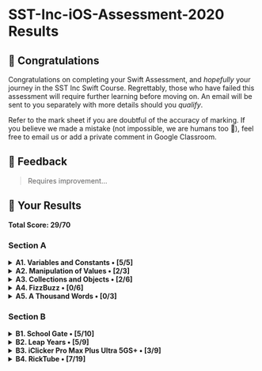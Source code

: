 #  SST-Inc-iOS-Assessment-2020 Results

## 🎉 Congratulations

Congratulations on completing your Swift Assessment, and *hopefully* your journey in the SST Inc Swift Course. Regrettably, those who have failed this assessment will require further learning before moving on. An email will be sent to you separately with more details should you *qualify*.

Refer to the mark sheet if you are doubtful of the accuracy of marking. If you believe we made a mistake (not impossible, we are humans too 💩), feel free to email us or add a private comment in Google Classroom.

## 👀 Feedback

>
> Requires improvement...
>

## 🤡 Your Results

**Total Score: 29/70**

### Section A

<details>
<summary><strong>A1. Variables and Constants • [5/5]</strong></summary>

1. Create a variable, called `rickrolls`, and set it to the number of times you have been rick-rolled by your fellow iOS teachers (any number works). `[1m]`

```swift
var rickrolls = 10
```

> 1m

---

2. Create a constant of the type `Double`, called `magicNumber`, and set it to `3`. `[2m]`

```swift
let magicNumber: Double = 3
```

> 2m

---

3. What is the difference between a variable and a constant? `[2m]`

```txt
"""
Answer: A variable is something that is decleard and can be changed, but a constant cannot be changed.
"""
```

> 2m

</details>

<details>
<summary><strong>A2. Manipulation of Values • [2/3]</strong></summary>

1. `(x + x)` as a `String`. `[1m]`

```swift
print(x + x)
```

> 1m

---

2. `x`²¹. `[1m]`

```swift
print(x * x * x * x * x * x * x * x * x * x * x * x * x * x * x * x * x * x * x * x * x)
```

> 1m

---

3. Last digit of `x`. `[1m]`

```swift
print("0")
```

> 0m

</details>

<details>
<summary><strong>A3. Collections and Objects • [2/6]</strong></summary>

1. Define a structure (struct) called `Teacher` with the properties: `name`, `wearsGlasses`, and an **optional** value: `watchColor`, with the most appropriate types based on the table above. `[2m]`

```swift
struct Teacher {
    var name: String = "Ryan"
    var wearsGlasses: String = "Yes"
    var watchColour: String = "Black"
}
struct Teacher2 {
    var name: String = "Joe"
    var wearsGlasses: String = "No"
    var watchColour: String = "Pink"
}
struct Teacher3 {
    var name: String = "Joshua"
    var wearsGlasses: String = "Yes"
    var watchColour: String!
}
struct Teacher4 {
    var name: String = "Ethan"
    var wearsGlasses: String = "Yes"
    var watchColour: String = "Grey"
}
```

> 1m

---

2. Create an array called `teachers` containing multiple instances of `Teacher` using the details provided in the table above. `[2m]`

```swift
var teachersArray = [Teacher(name: "Ryan", wearsGlasses: "Yes", watchColour: "Black"), Teacher2(name: "Joe", wearsGlasses: "No", watchColour: "Pink"), Teacher3(name: "Joshua", wearsGlasses: "Yes", watchColour: ""), Teacher4(name: "Ethan", wearsGlasses: "Yes", watchColour: "Grey")] as [Any]
```

> 1m

---

3. For each `name` in the array declared previously, add `" is the best"` to the end of the `name`, and print it out individually. `[2m]`

```swift
teachersArray = [Teacher(name: "Ryan is the best", wearsGlasses: "Yes", watchColour: "Black"), Teacher2(name: "Joe is the best", wearsGlasses: "No", watchColour: "Pink"), Teacher3(name: "Joshua is the best", wearsGlasses: "Yes", watchColour: ""), Teacher4(name: "Ethan is the best", wearsGlasses: "Yes", watchColour: "Grey")] as [Any]

print(teachersArray)
```

> 0m

</details>

<details>
<summary><strong>A4. FizzBuzz • [0/6]</strong></summary>

1. Create a function called `fizzBuzz` which takes a parameter `number` of type `Int` and returns a `String` ("Fizz", "Buzz", "FizzBuzz", or the number itself) based on the conditions above. Refer to the sample Input/Output. `[4m]`

```swift
func fizzBuzz() -> String  {
    var number: Int!
    if number == 1  {
        return "1"
    }
    if number == 6 {
        return "Fizz"
    }
    if number == 8  {
        return "Buzz"
    }
    if number == 12  {
        return "FizzBuzz"
    }
}
```

> 0m

---

2. Hence, **using the function you created above**, print out the corresponding values when the numbers 1 to 50 are input, each on a new line. `[2m]`

```swift
print(fizzBuzz())
```

> 0m

</details>

<details>
<summary><strong>A5. A Thousand Words • [0/3]</strong></summary>

1. Given an image view, `imageView`, and an image called `wheres_waldo` in `Assets.xcassets`, display the image. `[1m]`

```swift
imageView;"wheres_waldo"
```

> 0m

---

2. Adjust the `contentMode` value of the image such that the entire image can be viewed, without getting cropped, while keeping the aspect ratio (not stretched/squashed). `[1m]`

```swift
imageView.adjustsImageSizeForAccessibilityContentSizeCategory
```

> 0m

---

3. What is the difference between `UIImageView` and `UIImage`? Why are we unable to use them interchangeably? `[1m]`

```txt
"""
Answer: An image view is for us to look at the image, like a photo to lookat in detail, whereas a image is just for us to place the image there and leave it, wihtout the purpose of allowing the person the view it in great detail.
"""
```

> 0m

</details>

### Section B

<details>
<summary><strong>B1. School Gate • [5/10]</strong></summary>

1. Given the variables above, write a set of conditions that tell the gate whether or not to unlock. `[5m]`

```swift
var withinOperatingHours = true
var isStudentPass = true
var isTeacherPass = true
var isFire = true
var isUnlocked = false
if  withinOperatingHours == true || isStudentPass == true || isTeacherPass == true || isFire == true{
    isUnlocked = true
}
```

> 3m

---

2. Assuming the day starts when the program runs, write a program to keep track of the number of seconds elapsed (passed), printing the value every second. `[5m]`

```swift
var seconds = Timer.init()
func counter() {
    print(seconds)
}
```

> 2m

</details>

<details>
<summary><strong>B2. Leap Years • [5/9]</strong></summary>

1. Kesler's bugged code is shown below. There are **5 errors** present. Fix them. `[5m]`

```swift
func isLeap(year: Int) {
    
    var isLeap = true
    // let to var
    if year / 4 == 0 {
        isLeap = true
            //% to /
        if year / 100 == 0 {
            isLeap = year / 400 == 0
                //0.0 to 0
                // year / 400
        }
    }
    
    isLeap = true
        // return isLeap to isLeap true
}
```

> 2m

---

2. What is this feature called? How is it useful? How can Kesler get rid of it? `[2m]`

```txt
"""
Answer: It is a breakpoint. It can be used in case there is an error in our codes, and it stops the code from running from the breakpiont and onwards. He can either drag it out of the codes or press control and click on it or right click and choose remove breakpoint
"""
```

> 2m

---

3. What might have caused the SIGABRT error, assuming that the app ran fine before he edited his Storyboard? Is a SIGTERM error the same as a SIGABRT error? When does a SIGTERM error occur. `[2m]`

```txt
"""
Answer: The name of the item on the screen of his appmight be different from the one he had in his assitant, as he probably changed it in the assistant. 
"""
```

> 1m

</details>

<details>
<summary><strong>B3. iClicker Pro Max Plus Ultra 5GS+ • [3/9]</strong></summary>

1. Label is to be set to your name when the program runs initially. `[1m]`
2. Border radius of the button is to be set to `15`. `[1m]`
3. Background color of the button should change to a random color each time the button is pressed. `[2m]`
4. Label should display the number of times the button has been clicked whenever the button is tapped. `[1m]`
5. Every 17 clicks,
    * Label should be set to the time in seconds since the first click, e.g. `"30s"`. `[2m]`
    * Text on the button is to be set to `"Yay"` (Hint: The correct answer requires setting text for the `.normal` state). `[1m]`
    * Reset the text on the button back to +1 after the next click. `[1m]`

```swift
/// You may declare any variables you may require here.
// type code here
let screenLabel = UILabel()
let clickerButton = UIButton()

public func viewDidLoad() {
    /// Treat this function as your typical `viewDidLoad()`.
    // type code here
    
}
public func viewDidAppear(_ animated: Bool) {
    /// Treat this function as your typical `viewDidAppear(_:)`.
    // type code here
    screenLabel.count.onButtonPress
    if clickerButton.count == 17 {
        screenLabel.text?.count
        clickerButton.titleLabel = "Yay"
        if clickerButton.count == 17 + 1 {
            clickerButton.titleLabel = "+1"
        }
        
    }
    
}

public func onButtonPress() {
    /// Treat this function as your typical `@IBAction` which is linked to the button.
    // type code here
    onButtonPress().cornerRadius = 15
    CGColor(random(in: clickerButton))
}
```

> 3m

</details>

<details>
<summary><strong>B4. RickTube • [7/19]</strong></summary>

1. Create a new iOS App (use Swift and Storyboard) with `Xcode.app`. Save it in the test directory you previously downloaded. `[1m]`
2. Open `Main.storyboard` and create the user interface based on the specifications below. `[18m]`

</details>
